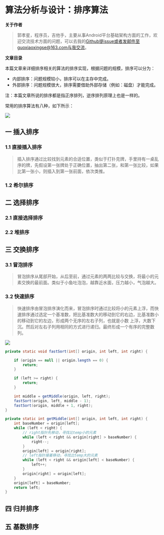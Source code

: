 # 算法分析与设计：排序算法

**关于作者**

>郭孝星，程序员，吉他手，主要从事Android平台基础架构方面的工作，欢迎交流技术方面的问题，可以去我的[Github](https://github.com/guoxiaoxing)提issue或者发邮件至guoxiaoxingse@163.com与我交流。

**文章目录**

本篇文章来详细排序相关的算法的排序实现，根据问题的规模，排序可以分为：

- 内部排序：问题规模较小，排序可以在主存中完成。
- 外部排序：问题规模很大，排序需要借助外部存储（例如：磁盘）才能完成。

注：本篇文章所说的排序都是指正序排列，逆序排列原理上也是一样的。

常用的排序算法有八种，如下所示：

<img src="https://github.com/guoxiaoxing/data-structure-and-algorithm/raw/master/art/sort/sort_algorithm.jpg"/>

## 一 插入排序

### 1.1 直接插入排序

>插入排序通过比较找到元素的合适位置，类似于打扑克牌，手里持有一桌乱序的牌，先假设第一张牌处于正确位置，抽出第二张，和第一张比较，如果比第一张小，则插入到第一张前面，依次类推。

### 1.2 希尔排序

## 二 选择排序

### 2.1 直接选择排序

### 2.2 堆排序

## 三 交换排序

### 3.1 冒泡排序

>冒泡排序从尾部开始，从后至前，通过元素的两两比较与交换，将最小的元素交换的最前面。类似于小鱼吐泡泡，越靠近水面，压力越小，气泡越大。

### 3.2 快速排序

> 快速排序由冒泡排序演化而来，冒泡排序时通过比较将小的元素上浮，而快速排序通过选定一个基准数，把比基准数大的移动到它的右边，比基准数小的移动到它的左边，形成两个无序的左右子列，也就是小数
上浮，大数下沉。然后对左右子列用相同的方式进行递归。最终形成一个有序的完整数列。

<img src="https://github.com/guoxiaoxing/data-structure-and-algorithm/raw/master/art/sort/sort_fast.png"/>

```java
private static void fastSort(int[] origin, int left, int right) {

    if (origin == null || origin.length == 0) {
        return;
    }

    if (left >= right) {
        return;
    }

    int middle = getMiddle(origin, left, right);
    fastSort(origin, left, middle - 1);
    fastSort(origin, middle + 1, right);
}

private static int getMiddle(int[] origin, int left, int right) {
    int baseNumber = origin[left];
    while (left < right) {
        // right指针先移动，寻找比temp小的元素
        while (left < right && origin[right] > baseNumber) {
            right--;
        }
        origin[left] = origin[right];
        // left指针接着移动，寻找比temp大的元素
        while (left < right && origin[left] < baseNumber) {
            left++;
        }
        origin[right] = origin[left];
    }
    origin[left] = baseNumber;
    return left;
}
```

## 四 归并排序

## 五 基数排序
